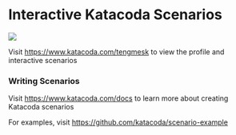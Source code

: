 # Interactive Katacoda Scenarios

[![](http://shields.katacoda.com/katacoda/tengmesk/count.svg)](https://www.katacoda.com/tengmesk "Get your profile on Katacoda.com")

Visit https://www.katacoda.com/tengmesk to view the profile and interactive scenarios

### Writing Scenarios
Visit https://www.katacoda.com/docs to learn more about creating Katacoda scenarios

For examples, visit https://github.com/katacoda/scenario-example
